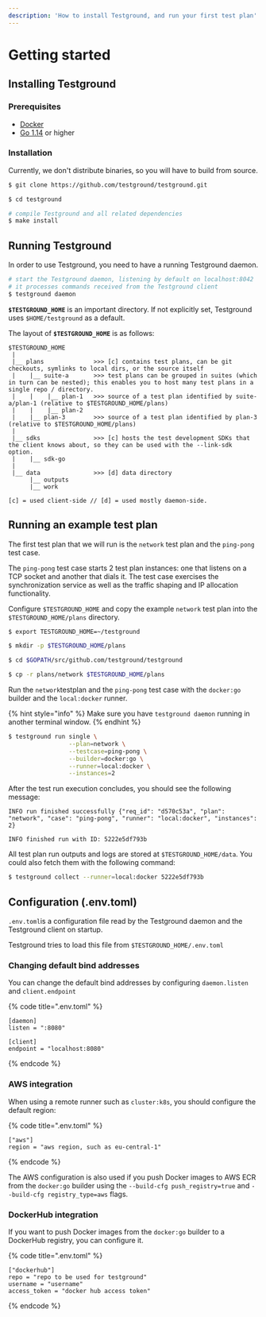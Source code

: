 ```yaml
---
description: 'How to install Testground, and run your first test plan'
---
```


# Getting started

## Installing Testground

### Prerequisites

* [Docker](https://www.docker.com/products/docker-desktop)
* [Go 1.14](https://golang.org/) or higher

### Installation

Currently, we don't distribute binaries, so you will have to build from source.

```bash
$ git clone https://github.com/testground/testground.git

$ cd testground

# compile Testground and all related dependencies
$ make install
```

## Running Testground

In order to use Testground, you need to have a running Testground daemon.

```bash
# start the Testground daemon, listening by default on localhost:8042
# it processes commands received from the Testground client
$ testground daemon
```

**`$TESTGROUND_HOME`** is an important directory. If not explicitly set, Testground uses `$HOME/testground` as a default.

The layout of **`$TESTGROUND_HOME`** is as follows:

```text
$TESTGROUND_HOME
 |
 |__ plans              >>> [c] contains test plans, can be git checkouts, symlinks to local dirs, or the source itself
 |    |__ suite-a       >>> test plans can be grouped in suites (which in turn can be nested); this enables you to host many test plans in a single repo / directory.
 |    |    |__ plan-1   >>> source of a test plan identified by suite-a/plan-1 (relative to $TESTGROUND_HOME/plans) 
 |    |    |__ plan-2
 |    |__ plan-3        >>> source of a test plan identified by plan-3 (relative to $TESTGROUND_HOME/plans)
 |
 |__ sdks               >>> [c] hosts the test development SDKs that the client knows about, so they can be used with the --link-sdk option.
 |    |__ sdk-go
 |
 |__ data               >>> [d] data directory  
      |__ outputs
      |__ work
 
[c] = used client-side // [d] = used mostly daemon-side.
```

## Running an example test plan

The first test plan that we will run is the `network` test plan and the `ping-pong` test case.

The `ping-pong` test case starts 2 test plan instances: one that listens on a TCP socket and another that dials it. The test case exercises the synchronization service as well as the traffic shaping and IP allocation functionality.

Configure `$TESTGROUND_HOME` and copy the example `network` test plan into the `$TESTGROUND_HOME/plans` directory.

```bash
$ export TESTGROUND_HOME=~/testground

$ mkdir -p $TESTGROUND_HOME/plans

$ cd $GOPATH/src/github.com/testground/testground

$ cp -r plans/network $TESTGROUND_HOME/plans
```

Run the `network`testplan and the `ping-pong` test case with the `docker:go` builder and the `local:docker` runner.

{% hint style="info" %}
Make sure you have `testground daemon` running in another terminal window.
{% endhint %}

```bash
$ testground run single \
                 --plan=network \
                 --testcase=ping-pong \
                 --builder=docker:go \
                 --runner=local:docker \
                 --instances=2
```

After the test run execution concludes, you should see the following message:

```
INFO run finished successfully {"req_id": "d570c53a", "plan": "network", "case": "ping-pong", "runner": "local:docker", "instances": 2}

INFO finished run with ID: 5222e5df793b
```

All test plan run outputs and logs are stored at `$TESTGROUND_HOME/data`. You could also fetch them with the following command:

```bash
$ testground collect --runner=local:docker 5222e5df793b
```

## Configuration \(.env.toml\)

`.env.toml`is a configuration file read by the Testground daemon and the Testground client on startup.

Testground tries to load this file from `$TESTGROUND_HOME/.env.toml`

### Changing default bind addresses

You can change the default bind addresses by configuring `daemon.listen` and `client.endpoint`

{% code title=".env.toml" %}
```text
[daemon]
listen = ":8080"

[client]
endpoint = "localhost:8080"
```
{% endcode %}

### AWS integration

When using a remote runner such as `cluster:k8s`, you should configure the default region:

{% code title=".env.toml" %}
```text
["aws"]
region = "aws region, such as eu-central-1"
```
{% endcode %}

The AWS configuration is also used if you push Docker images to AWS ECR from the `docker:go` builder using the `--build-cfg push_registry=true` and `--build-cfg registry_type=aws` flags.

### DockerHub integration

If you want to push Docker images from the `docker:go` builder to a DockerHub registry, you can configure it.

{% code title=".env.toml" %}
```text
["dockerhub"]
repo = "repo to be used for testground"
username = "username"
access_token = "docker hub access token"
```
{% endcode %}



